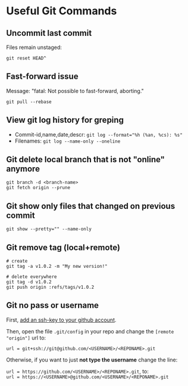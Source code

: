 # Useful Git Commands

## Uncommit last commit

Files remain unstaged:
```
git reset HEAD^
```

## Fast-forward issue

Message: "fatal: Not possible to fast-forward, aborting."

```
git pull --rebase
```

## View **git log** history for greping


- Commit-id,name,date,descr: `git log --format="%h (%an, %cs): %s"`
- Filenames: `git log --name-only --oneline`

## Git delete local branch that is not "online" anymore

```
git branch -d <branch-name>
git fetch origin --prune
```

## Git show only files that changed on previous commit

```
git show --pretty="" --name-only
```

## Git remove tag (local+remote)                                                                                                                    
```                                                                             
# create                                                                        
git tag -a v1.0.2 -m "My new version!"                                          
                                                                                
# delete everywhere                                                             
git tag -d v1.0.2                                                               
git push origin :refs/tags/v1.0.2                                               
```

## Git no pass or username

First, [add an ssh-key to your github account](https://help.github.com/en/github/authenticating-to-github/adding-a-new-ssh-key-to-your-github-account).

Then, open the file `.git/config` in your repo and change the `[remote "origin"]` url to:
```
url = git+ssh://git@github.com/<USERNAME>/<REPONAME>.git
```

Otherwise, if you want to just **not type the username** change the line:

`url = https://github.com/<USERNAME>/<REPONAME>.git`, to:  
`url = https://<USERNAME>@github.com/<USERNAME>/<REPONAME>.git`

